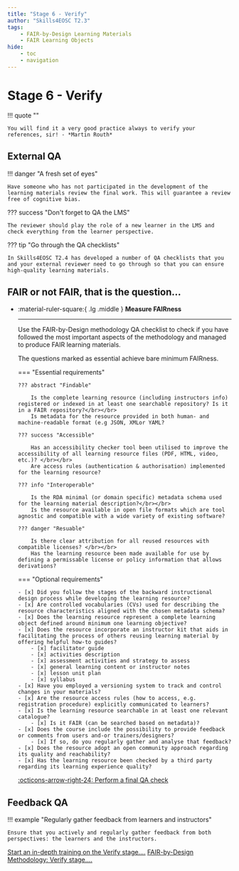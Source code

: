 ```yaml
---
title: "Stage 6 - Verify"
author: "Skills4EOSC T2.3"
tags: 
    - FAIR-by-Design Learning Materials
    - FAIR Learning Objects
hide:
    - toc
    - navigation
---
```


# Stage 6 - Verify

!!! quote ""

    You will find it a very good practice always to verify your references, sir! - *Martin Routh​*

## External QA

!!! danger "A fresh set of eyes"

    Have someone who has not participated in the development of the learning materials review the final work. This will guarantee a review free of cognitive bias.

??? success "Don't forget to QA the LMS"

    The reviewer should play the role of a new learner in the LMS and check everything from the learner perspective.

??? tip "Go through the QA checklists"

    In Skills4EOSC T2.4 has developed a number of QA checklists that you and your external reviewer need to go through so that you can ensure high-quality learning materials.


## FAIR or not FAIR, that is the question...

<div class="grid cards" markdown>

-   :material-ruler-square:{ .lg .middle } __Measure FAIRness__

    ---

    Use the FAIR-by-Design methodology QA checklist to check if you have followed the most important aspects of the methodology and managed to produce FAIR learning materials.

    The questions marked as essential achieve bare minimum FAIRness.

    === "Essential requirements"

        ??? abstract "Findable"

            Is the complete learning resource (including instructors info) registered or indexed in at least one searchable repository? Is it in a FAIR repository?</br></br>
            Is metadata for the resource provided in both human- and machine-readable format (e.g JSON, XMLor YAML?

        ??? success "Accessible"

            Has an accessibility checker tool been utilised to improve the accessibility of all learning resource files (PDF, HTML, video, etc.)? </br></br>
            Are access rules (authentication & authorisation) implemented for the learning resource?
        
        ??? info "Interoperable"

            Is the RDA minimal (or domain specific) metadata schema used for the learning material description?</br></br>
            Is the resource available in open file formats which are tool agnostic and compatible with a wide variety of existing software?
        
        ??? danger "Resuable"

            Is there clear attribution for all reused resources with compatible licenses? </br></br>
            Has the learning resource been made available for use by defining a permissable license or policy information that allows derivations?
        
    === "Optional requirements"

        - [x] Did you follow the stages of the backward instructional design process while developing the learning resource?
        - [x] Are controlled vocabularies (CVs) used for describing the resource characteristics aligned with the chosen metadata schema?
        - [x] Does the learning resource represent a complete learning object defined around minimum one learning objective?
        - [x] Does the resource incorporate an instructor kit that aids in facilitating the process of others reusing learning material by offering helpful how-to guides?
            - [x] facilitator guide
            - [x] activities description
            - [x] assessment activities and strategy to assess
            - [x] general learning content or instructor notes
            - [x] lesson unit plan
            - [x] syllabus
        - [x] Have you employed a versioning system to track and control changes in your materials?
        - [x] Are the resource access rules (how to access, e.g. registration procedure) explicitly communicated to learners?
        - [x] Is the learning resource searchable in at least one relevant catalogue? 
            - [x] Is it FAIR (can be searched based on metadata)?
        - [x] Does the course include the possibility to provide feedback or comments from users and-or trainers/designers? 
            - [x] If so, do you regularly gather and analyse that feedback?
        - [x] Does the resource adopt an open community approach regarding its quality and reachability?
        - [x] Has the learning resource been checked by a third party regarding its learning experience quality?

    [:octicons-arrow-right-24: Perform a final QA check](https://fair-by-design-methodology.github.io/FAIR-by-Design_ToT/latest/Stage%206%20%E2%80%93%20Verify/19-Final%20QA%20check/19-finalQA/#self-check-qa)

</div>


## Feedback QA 

!!! example "Regularly gather feedback from learners and instructors"

    Ensure that you actively and regularly gather feedback from both perspectives: the learners and the instructors.


​<a href="https://fair-by-design-methodology.github.io/FAIR-by-Design_ToT/latest/Stage%206%20%E2%80%93%20Verify/19-Final%20QA%20check/19-finalQA/" class="btn btn-dark text-white btn-lg btn-block">Start an in-depth training on the Verify stage....</a>
<a href="https://fair-by-design-methodology.github.io/FAIR-by-Design_Book/4%20-%20FAIR-by-design%20learning%20materials%20creation/4.1%20-%20Workflow%20stages%20description/416-verify/" class="btn btn-dark text-white btn-lg btn-block">FAIR-by-Design Methodology: Verify stage....</a>
​